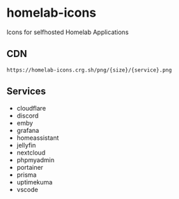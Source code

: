 # homelab-icons

Icons for selfhosted Homelab Applications

## CDN

```
https://homelab-icons.crg.sh/png/{size}/{service}.png
```

## Services

-   cloudflare
-   discord
-   emby
-   grafana
-   homeassistant
-   jellyfin
-   nextcloud
-   phpmyadmin
-   portainer
-   prisma
-   uptimekuma
-   vscode
